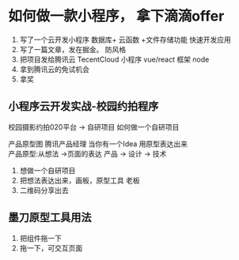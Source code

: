# 如何做一款小程序， 拿下滴滴offer

1. 写了一个云开发小程序
    数据库+ 云函数 +文件存储功能  快速开发应用
2. 写了一篇文章，发在掘金。  防风格
3. 把项目发给腾讯云
    TecentCloud
    小程序  vue/react  框架 node 
4. 拿到腾讯云的免试机会
5. 拿奖

## 小程序云开发实战-校园约拍程序

校园摄影约拍020平台 -> 自研项目
如何做一个自研项目

产品原型图 腾讯产品经理
当你有一个Idea 用原型表达出来                           
产品原型:从想法 ->页面的表达
产品 -> 设计 -> 技术
1. 想做一个自研项目
2. 把想法表达出来，画板，原型工具  老板
3. 二维码分享出去


## 墨刀原型工具用法

1. 把组件拖一下
2. 拖一下，可交互页面